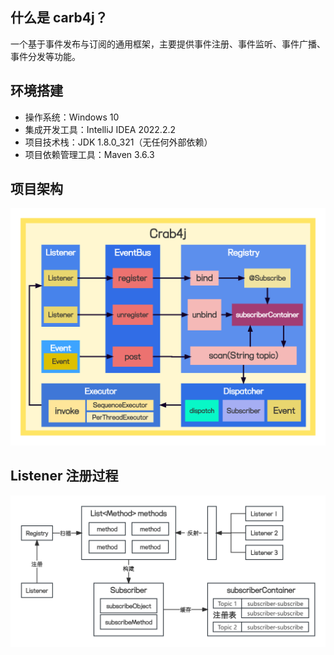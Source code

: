 ## 什么是 carb4j？
一个基于事件发布与订阅的通用框架，主要提供事件注册、事件监听、事件广播、事件分发等功能。

## 环境搭建
- 操作系统：Windows 10
- 集成开发工具：IntelliJ IDEA 2022.2.2
- 项目技术栈：JDK 1.8.0_321（无任何外部依赖）
- 项目依赖管理工具：Maven 3.6.3

## 项目架构
![crab4j](docs/imgs/crab4j.png)

## Listener 注册过程
![listener-register](docs/imgs/listener-register.png)
